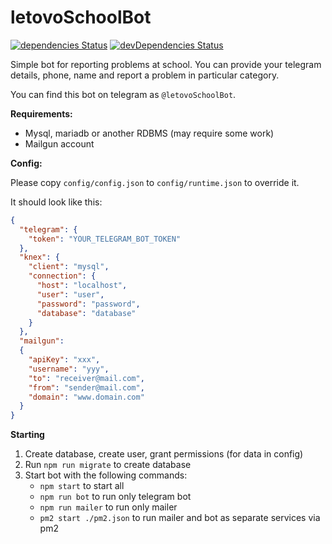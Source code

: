 # letovoSchoolBot

[![dependencies Status](https://david-dm.org/jehy/letovoSchoolBot/status.svg)](https://david-dm.org/jehy/letovoSchoolBot)
[![devDependencies Status](https://david-dm.org/jehy/letovoSchoolBot/dev-status.svg)](https://david-dm.org/jehy/letovoSchoolBot?type=dev)

Simple bot for reporting problems at school.
You can provide your telegram details, phone, name and report a problem in particular
category.

You can find this bot on telegram as  `@letovoSchoolBot`.

**Requirements:**
* Mysql, mariadb or another RDBMS (may require some work)
* Mailgun account

**Config:**

Please copy `config/config.json` to `config/runtime.json` to override it.

It should look like this:
```json
{
  "telegram": {
    "token": "YOUR_TELEGRAM_BOT_TOKEN"
  },
  "knex": {
    "client": "mysql",
    "connection": {
      "host": "localhost",
      "user": "user",
      "password": "password",
      "database": "database"
    }
  },
  "mailgun":
  {
    "apiKey": "xxx",
    "username": "yyy",
    "to": "receiver@mail.com",
    "from": "sender@mail.com",
    "domain": "www.domain.com"
  }
}
```
**Starting**
1. Create database, create user, grant permissions (for data in config)
2. Run `npm run migrate` to create database
3. Start bot with the following commands:
    * `npm start` to start all
    * `npm run bot` to run only telegram bot
    * `npm run mailer` to run only mailer
    * `pm2 start ./pm2.json` to run mailer and bot as separate services via pm2

